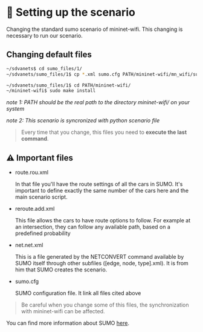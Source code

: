 # :wrench: Setting up the scenario
Changing the standard sumo scenario of mininet-wifi. This changing is necessary to run our scenario. 

## Changing default files
```bash
~/sdvanets$ cd sumo_files/1/
~/sdvanets/sumo_files/1$ cp *.xml sumo.cfg PATH/mininet-wifi/mn_wifi/sumo/data/

~/sdvanets/sumo_files/1$ cd PATH/mininet-wifi/
~/mininet-wifi$ sudo make install
```
_note 1: PATH should be the real path to the directory mininet-wifi/ on your system_

_note 2: This scenario is syncronized with python scenario file_

>Every time that you change, this files you need to **execute the last command**.

## :warning: Important files
- route.rou.xml

    In that file you'll have the route settings of all the cars in SUMO. It's important to define exactly the same number of the cars here and the main scenario script.

- reroute.add.xml

    This file allows the cars to have route options to follow. For example at an intersection, they can follow any available path, based on a predefined probability

- net.net.xml

    This is a file generated by the NETCONVERT command available by SUMO itself through other subfiles ([edge, node, type].xml). It is from him that SUMO creates the scenario.

- sumo.cfg

    SUMO configuration file. It link all files cited above

> Be careful when you change some of this files, the synchronization with mininet-wifi can be affected.


You can find more information about SUMO [here](https://www.eclipse.org/sumo/).